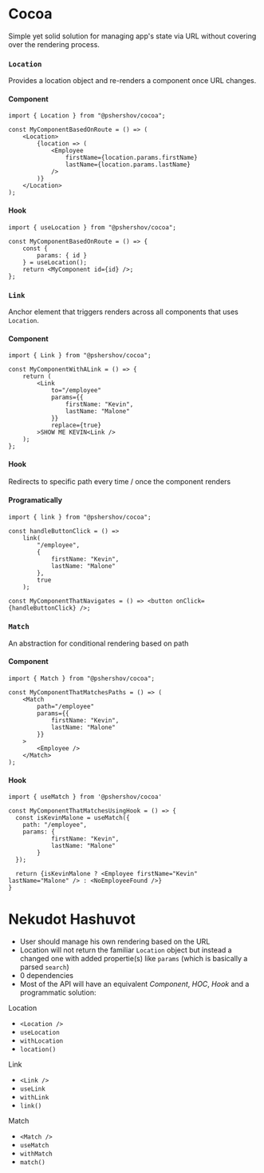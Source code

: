 # Cocoa

Simple yet solid solution for managing app's state via URL without covering over the rendering process.

### `Location`

Provides a location object and re-renders a component once URL changes.

#### Component

```tsx
import { Location } from "@pshershov/cocoa";

const MyComponentBasedOnRoute = () => (
	<Location>
		{location => (
			<Employee
				firstName={location.params.firstName}
				lastName={location.params.lastName}
			/>
		)}
	</Location>
);
```

#### Hook

```tsx
import { useLocation } from "@pshershov/cocoa";

const MyComponentBasedOnRoute = () => {
	const {
		params: { id }
	} = useLocation();
	return <MyComponent id={id} />;
};
```

### `Link`

Anchor element that triggers renders across all components that uses `Location`.

#### Component

```tsx
import { Link } from "@pshershov/cocoa";

const MyComponentWithALink = () => {
	return (
		<Link
			to="/employee"
			params={{
				firstName: "Kevin",
				lastName: "Malone"
			}}
			replace={true}
		>SHOW ME KEVIN<Link />
	);
};
```

#### Hook

Redirects to specific path every time / once the component renders

#### Programatically

```tsx
import { link } from "@pshershov/cocoa";

const handleButtonClick = () =>
	link(
		"/employee",
		{
			firstName: "Kevin",
			lastName: "Malone"
		},
		true
	);

const MyComponentThatNavigates = () => <button onClick={handleButtonClick} />;
```

### `Match`

An abstraction for conditional rendering based on path

#### Component

```tsx
import { Match } from "@pshershov/cocoa";

const MyComponentThatMatchesPaths = () => (
	<Match
		path="/employee"
		params={{
			firstName: "Kevin",
			lastName: "Malone"
		}}
	>
		<Employee />
	</Match>
);
```

#### Hook

```tsx
import { useMatch } from '@pshershov/cocoa'

const MyComponentThatMatchesUsingHook = () => {
  const isKevinMalone = useMatch({
    path: "/employee",
    params: {
			firstName: "Kevin",
			lastName: "Malone"
		}
  });

  return {isKevinMalone ? <Employee firstName="Kevin" lastName="Malone" /> : <NoEmployeeFound />}
}
```

# Nekudot Hashuvot

- User should manage his own rendering based on the URL
- Location will not return the familiar `Location` object but instead a changed one with added propertie(s) like `params` (which is basically a parsed `search`)
- 0 dependencies
- Most of the API will have an equivalent _Component_, _HOC_, _Hook_ and a programmatic solution:

Location

- `<Location />`
- `useLocation`
- `withLocation`
- `location()`

Link

- `<Link />`
- `useLink`
- `withLink`
- `link()`

Match

- `<Match />`
- `useMatch`
- `withMatch`
- `match()`
